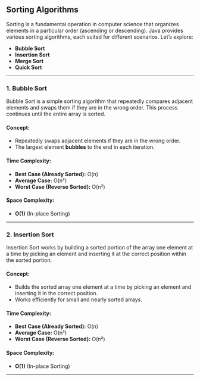 ## Sorting Algorithms
Sorting is a fundamental operation in computer science that organizes elements in a particular order (ascending or descending). Java provides various sorting algorithms, each suited for different scenarios. Let’s explore:

- **Bubble Sort**
- **Insertion Sort**
- **Merge Sort**
- **Quick Sort**
***  

### **1. Bubble Sort**
Bubble Sort is a simple sorting algorithm that repeatedly compares adjacent elements and swaps them if they are in the wrong order. This process continues until the entire array is sorted.

#### **Concept:**
- Repeatedly swaps adjacent elements if they are in the wrong order.
- The largest element **bubbles** to the end in each iteration.

#### **Time Complexity:**
- **Best Case (Already Sorted):** O(n)
- **Average Case:** O(n²)
- **Worst Case (Reverse Sorted):** O(n²)

#### **Space Complexity:**
- **O(1)** (In-place Sorting)
***  

### **2. Insertion Sort**
Insertion Sort works by building a sorted portion of the array one element at a time by picking an element and inserting it at the correct position within the sorted portion.
#### **Concept:**
- Builds the sorted array one element at a time by picking an element and inserting it in the correct position.
- Works efficiently for small and nearly sorted arrays.

#### **Time Complexity:**
- **Best Case (Already Sorted):** O(n)
- **Average Case:** O(n²)
- **Worst Case (Reverse Sorted):** O(n²)

#### **Space Complexity:**
- **O(1)** (In-place Sorting)
***  
